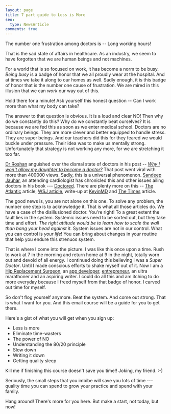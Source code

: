 ```yaml
---
layout: page
title: 7 part guide to Less is More
seo:
  type: NewsArticle
comments: true
---
```

The number one frustration among doctors is -- Long working hours!

That is the sad state of affairs in healthcare. As an industry, we seem to have forgotten that we are human beings and not machines.

For a world that is so focused on work, it has become a norm to be busy. *Being busy* is a badge of honor that we all proudly wear at the hospital. And at times we take it along to our homes as well. Sadly enough, it is this badge of honor that is the number one cause of frustration. We are mired in this illusion that we can *work* our way out of this.

Hold there for a minute! Ask yourself this honest question -- Can I work more than what my body can take?

The answer to that question is obvious. It is a loud and clear NO! Then why do we constantly do this? Why do we constantly beat ourselves? It is because we are fed this as soon as we enter medical school. Doctors are no ordinary beings. They are more clever and better equipped to handle stress. They are super beings. And our teachers did this for they feared we would buckle under pressure. Their idea was to make us mentally strong. Unfortunately that strategy is not working any more, for we are stretching it too far.

[Dr Roshan](https://goo.gl/p7wlvU) anguished over the dismal state of doctors in his post -- [*Why I won't allow my daughter to become a doctor?*](https://goo.gl/jEUT4K) That post went viral with more than 400000 views. Sadly, this is a universal phenomenon. [Sandeep Jauhar](https://goo.gl/RZsZ7I), an attending cardiologist has chronicled this and other issues ailing doctors in his book --- [Doctored](http://amzn.to/2fLiocH). There are plenty more on this -- [The Atlantic](https://goo.gl/G2YgzA) article, [WSJ article](https://goo.gl/Ps1sS9), write-up at [KevinMD](https://goo.gl/onuqFb) and [The Times](https://goo.gl/LEZESL) article.

The good news is, you are not alone on this one. To solve any problem, the number one step is to acknowledge it. That is what all those articles do. We have a case of the disillusioned doctor. You're right! To a great extent the fault lies in the system. Systemic issues need to be sorted out, but they take time and effort. *The right attitude would be to learn how to scale the wall than bang your head against it.* System issues are not in our control. What you can control is *your life*! You can bring about changes in your routine that help you endure this strenuos system.

That is where I come into the picture. I was like this once upon a time. Rush to work at 7 in the morning and return home at 9 in the night, totally worn out and devoid of all energy. I continued doing this believing I was a *Super Doctor*. Until I made conscious efforts to shake myself out of it. Now I am a [Hip Replacement Surgeon](https://goo.gl/EL8bqN), an [app developer](https://goo.gl/f5gbmt), [entrepreneur](https://goo.gl/AP42sz), an ultra marathoner and an aspiring writer. I could do all this and am itching to do more everyday because I freed myself from that badge of honor. I carved out time for myself.

So don't flog yourself anymore. Beat the system. And come out strong. That is what I want for you. And this email course will be a guide for you to get there.

Here's a gist of what you will get when you sign up:

  - Less is more
  - Eliminate time-wasters
  - The power of NO
  - Understanding the 80/20 principle
  - Slow down
  - Writing it down
  - Getting quality sleep

<script async id="_ck_130134" src="https://forms.convertkit.com/130134?v=6"></script>

Kill me if finishing this course doesn't save you time!! Joking, my friend. :-)

Seriously, the small steps that you imbibe will save you lots of time --- quality time you can spend to grow your practice and spend with your family.

Hang around! There's more for you here. But make a start, not today, but now!
